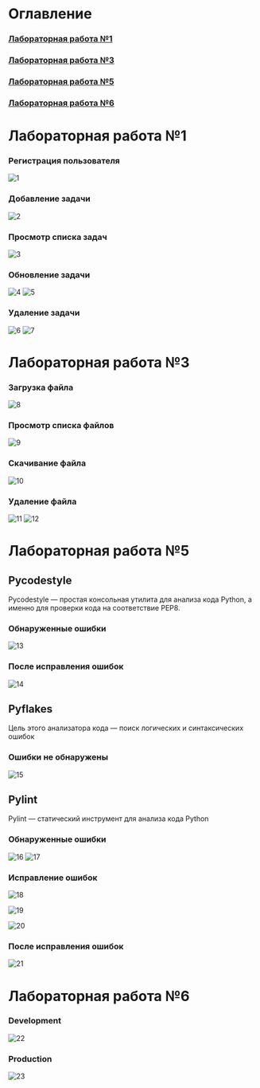 # Оглавление
### [Лабораторная работа №1](#lab1)
### [Лабораторная работа №3](#lab3)
### [Лабораторная работа №5](#lab5)
### [Лабораторная работа №6](#lab6)

<a name="lab1"></a>
# Лабораторная работа №1
### Регистрация пользователя
![1](https://github.com/TureevS/SIT_REST_API/blob/master/lab1_screens/1.PNG)
### Добавление задачи
![2](https://github.com/TureevS/SIT_REST_API/blob/master/lab1_screens/2.PNG)
### Просмотр списка задач
![3](https://github.com/TureevS/SIT_REST_API/blob/master/lab1_screens/3.PNG)
### Обновление задачи
![4](https://github.com/TureevS/SIT_REST_API/blob/master/lab1_screens/4.PNG)
![5](https://github.com/TureevS/SIT_REST_API/blob/master/lab1_screens/5.PNG)
### Удаление задачи
![6](https://github.com/TureevS/SIT_REST_API/blob/master/lab1_screens/6.PNG)
![7](https://github.com/TureevS/SIT_REST_API/blob/master/lab1_screens/7.PNG)

<a name="lab3"></a>
# Лабораторная работа №3
### Загрузка файла
![8](https://github.com/TureevS/SIT_REST_API/blob/master/lab3_screens/1.PNG)
### Просмотр списка файлов
![9](https://github.com/TureevS/SIT_REST_API/blob/master/lab3_screens/2.PNG)
### Скачивание файла
![10](https://github.com/TureevS/SIT_REST_API/blob/master/lab3_screens/3.PNG)
### Удаление файла
![11](https://github.com/TureevS/SIT_REST_API/blob/master/lab3_screens/4.PNG)
![12](https://github.com/TureevS/SIT_REST_API/blob/master/lab3_screens/5.PNG)

<a name="lab5"></a>
# Лабораторная работа №5
## Pycodestyle
Pycodestyle — простая консольная утилита для анализа кода Python, а именно для проверки кода на соответствие PEP8.
### Обнаруженные ошибки
![13](https://github.com/TureevS/SIT_REST_API/blob/master/lab5_screens/1.PNG)
### После исправления ошибок
![14](https://github.com/TureevS/SIT_REST_API/blob/master/lab5_screens/2.PNG)

## Pyflakes
Цель этого анализатора кода — поиск логических и синтаксических ошибок
### Ошибки не обнаружены
![15](https://github.com/TureevS/SIT_REST_API/blob/master/lab5_screens/3.PNG)

## Pylint
Pylint — статический инструмент для анализа кода Python
### Обнаруженные ошибки
![16](https://github.com/TureevS/SIT_REST_API/blob/master/lab5_screens/4.PNG)
![17](https://github.com/TureevS/SIT_REST_API/blob/master/lab5_screens/5.PNG)
### Исправление ошибок
![18](https://github.com/TureevS/SIT_REST_API/blob/master/lab5_screens/6.PNG)

![19](https://github.com/TureevS/SIT_REST_API/blob/master/lab5_screens/7.PNG)

![20](https://github.com/TureevS/SIT_REST_API/blob/master/lab5_screens/8.PNG)
### После исправления ошибок
![21](https://github.com/TureevS/SIT_REST_API/blob/master/lab5_screens/9.PNG)

<a name="lab6"></a>
# Лабораторная работа №6
### Development
![22](https://github.com/TureevS/SIT_REST_API/blob/master/lab6_screens/1.PNG)
### Production
![23](https://github.com/TureevS/SIT_REST_API/blob/master/lab6_screens/2.PNG)